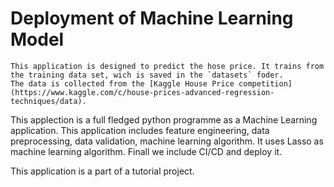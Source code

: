 # Deployment of Machine Learning Model

    This application is designed to predict the hose price. It trains from the training data set, wich is saved in the `datasets` foder.
    The data is collected from the [Kaggle House Price competition](https://www.kaggle.com/c/house-prices-advanced-regression-techniques/data). 

This applection is a full fledged python programme as a Machine Learning application. This application includes feature engineering, data preprocessing, data validation, machine learning algorithm. It uses Lasso as machine learning algorithm. Finall we include CI/CD and 
deploy it.

This application is a part of a tutorial project.